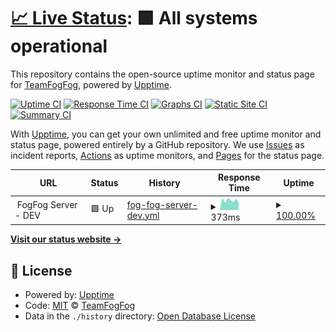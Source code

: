 # [📈 Live Status](https://TeamFogFog.github.io/FogFog-Server-Upptime): <!--live status--> **🟩 All systems operational**

This repository contains the open-source uptime monitor and status page for [TeamFogFog](https://TeamFogFog.github.io/FogFog-Server-Upptime), powered by [Upptime](https://github.com/upptime/upptime).

[![Uptime CI](https://github.com/TeamFogFog/FogFog-Server-Upptime/workflows/Uptime%20CI/badge.svg)](https://github.com/TeamFogFog/FogFog-Server-Upptime/actions?query=workflow%3A%22Uptime+CI%22)
[![Response Time CI](https://github.com/TeamFogFog/FogFog-Server-Upptime/workflows/Response%20Time%20CI/badge.svg)](https://github.com/TeamFogFog/FogFog-Server-Upptime/actions?query=workflow%3A%22Response+Time+CI%22)
[![Graphs CI](https://github.com/TeamFogFog/FogFog-Server-Upptime/workflows/Graphs%20CI/badge.svg)](https://github.com/TeamFogFog/FogFog-Server-Upptime/actions?query=workflow%3A%22Graphs+CI%22)
[![Static Site CI](https://github.com/TeamFogFog/FogFog-Server-Upptime/workflows/Static%20Site%20CI/badge.svg)](https://github.com/TeamFogFog/FogFog-Server-Upptime/actions?query=workflow%3A%22Static+Site+CI%22)
[![Summary CI](https://github.com/TeamFogFog/FogFog-Server-Upptime/workflows/Summary%20CI/badge.svg)](https://github.com/TeamFogFog/FogFog-Server-Upptime/actions?query=workflow%3A%22Summary+CI%22)

With [Upptime](https://upptime.js.org), you can get your own unlimited and free uptime monitor and status page, powered entirely by a GitHub repository. We use [Issues](https://github.com/TeamFogFog/FogFog-Server-Upptime/issues) as incident reports, [Actions](https://github.com/TeamFogFog/FogFog-Server-Upptime/actions) as uptime monitors, and [Pages](https://TeamFogFog.github.io/FogFog-Server-Upptime) for the status page.

<!--start: status pages-->
<!-- This summary is generated by Upptime (https://github.com/upptime/upptime) -->
<!-- Do not edit this manually, your changes will be overwritten -->
<!-- prettier-ignore -->
| URL | Status | History | Response Time | Uptime |
| --- | ------ | ------- | ------------- | ------ |
| <img alt="" src="https://icons.duckduckgo.com/ip3/null.ico" height="13"> FogFog Server - DEV | 🟩 Up | [fog-fog-server-dev.yml](https://github.com/TeamFogFog/FogFog-Server-Upptime/commits/HEAD/history/fog-fog-server-dev.yml) | <details><summary><img alt="Response time graph" src="./graphs/fog-fog-server-dev/response-time-week.png" height="20"> 373ms</summary><br><a href="https://TeamFogFog.github.io/FogFog-Server-Upptime/history/fog-fog-server-dev"><img alt="Response time 390" src="https://img.shields.io/endpoint?url=https%3A%2F%2Fraw.githubusercontent.com%2FTeamFogFog%2FFogFog-Server-Upptime%2FHEAD%2Fapi%2Ffog-fog-server-dev%2Fresponse-time.json"></a><br><a href="https://TeamFogFog.github.io/FogFog-Server-Upptime/history/fog-fog-server-dev"><img alt="24-hour response time 427" src="https://img.shields.io/endpoint?url=https%3A%2F%2Fraw.githubusercontent.com%2FTeamFogFog%2FFogFog-Server-Upptime%2FHEAD%2Fapi%2Ffog-fog-server-dev%2Fresponse-time-day.json"></a><br><a href="https://TeamFogFog.github.io/FogFog-Server-Upptime/history/fog-fog-server-dev"><img alt="7-day response time 373" src="https://img.shields.io/endpoint?url=https%3A%2F%2Fraw.githubusercontent.com%2FTeamFogFog%2FFogFog-Server-Upptime%2FHEAD%2Fapi%2Ffog-fog-server-dev%2Fresponse-time-week.json"></a><br><a href="https://TeamFogFog.github.io/FogFog-Server-Upptime/history/fog-fog-server-dev"><img alt="30-day response time 403" src="https://img.shields.io/endpoint?url=https%3A%2F%2Fraw.githubusercontent.com%2FTeamFogFog%2FFogFog-Server-Upptime%2FHEAD%2Fapi%2Ffog-fog-server-dev%2Fresponse-time-month.json"></a><br><a href="https://TeamFogFog.github.io/FogFog-Server-Upptime/history/fog-fog-server-dev"><img alt="1-year response time 390" src="https://img.shields.io/endpoint?url=https%3A%2F%2Fraw.githubusercontent.com%2FTeamFogFog%2FFogFog-Server-Upptime%2FHEAD%2Fapi%2Ffog-fog-server-dev%2Fresponse-time-year.json"></a></details> | <details><summary><a href="https://TeamFogFog.github.io/FogFog-Server-Upptime/history/fog-fog-server-dev">100.00%</a></summary><a href="https://TeamFogFog.github.io/FogFog-Server-Upptime/history/fog-fog-server-dev"><img alt="All-time uptime 100.00%" src="https://img.shields.io/endpoint?url=https%3A%2F%2Fraw.githubusercontent.com%2FTeamFogFog%2FFogFog-Server-Upptime%2FHEAD%2Fapi%2Ffog-fog-server-dev%2Fuptime.json"></a><br><a href="https://TeamFogFog.github.io/FogFog-Server-Upptime/history/fog-fog-server-dev"><img alt="24-hour uptime 100.00%" src="https://img.shields.io/endpoint?url=https%3A%2F%2Fraw.githubusercontent.com%2FTeamFogFog%2FFogFog-Server-Upptime%2FHEAD%2Fapi%2Ffog-fog-server-dev%2Fuptime-day.json"></a><br><a href="https://TeamFogFog.github.io/FogFog-Server-Upptime/history/fog-fog-server-dev"><img alt="7-day uptime 100.00%" src="https://img.shields.io/endpoint?url=https%3A%2F%2Fraw.githubusercontent.com%2FTeamFogFog%2FFogFog-Server-Upptime%2FHEAD%2Fapi%2Ffog-fog-server-dev%2Fuptime-week.json"></a><br><a href="https://TeamFogFog.github.io/FogFog-Server-Upptime/history/fog-fog-server-dev"><img alt="30-day uptime 100.00%" src="https://img.shields.io/endpoint?url=https%3A%2F%2Fraw.githubusercontent.com%2FTeamFogFog%2FFogFog-Server-Upptime%2FHEAD%2Fapi%2Ffog-fog-server-dev%2Fuptime-month.json"></a><br><a href="https://TeamFogFog.github.io/FogFog-Server-Upptime/history/fog-fog-server-dev"><img alt="1-year uptime 100.00%" src="https://img.shields.io/endpoint?url=https%3A%2F%2Fraw.githubusercontent.com%2FTeamFogFog%2FFogFog-Server-Upptime%2FHEAD%2Fapi%2Ffog-fog-server-dev%2Fuptime-year.json"></a></details>

<!--end: status pages-->

[**Visit our status website →**](https://TeamFogFog.github.io/FogFog-Server-Upptime)

## 📄 License

- Powered by: [Upptime](https://github.com/upptime/upptime)
- Code: [MIT](./LICENSE) © [TeamFogFog](https://TeamFogFog.github.io/FogFog-Server-Upptime)
- Data in the `./history` directory: [Open Database License](https://opendatacommons.org/licenses/odbl/1-0/)
